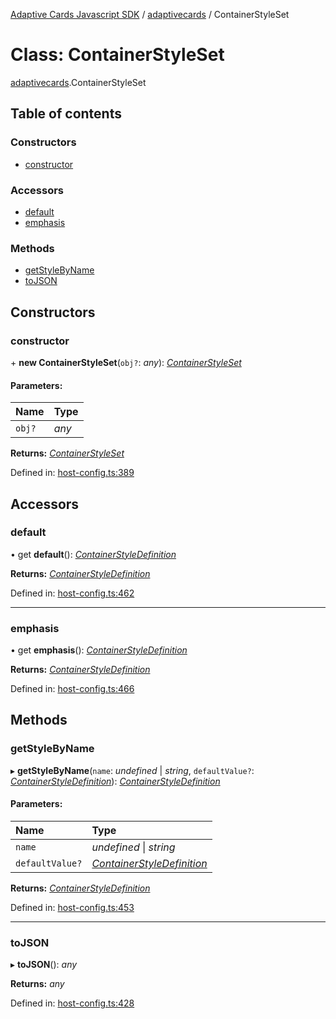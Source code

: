 [Adaptive Cards Javascript SDK](../README.md) / [adaptivecards](../modules/adaptivecards.md) / ContainerStyleSet

# Class: ContainerStyleSet

[adaptivecards](../modules/adaptivecards.md).ContainerStyleSet

## Table of contents

### Constructors

- [constructor](adaptivecards.containerstyleset.md#constructor)

### Accessors

- [default](adaptivecards.containerstyleset.md#default)
- [emphasis](adaptivecards.containerstyleset.md#emphasis)

### Methods

- [getStyleByName](adaptivecards.containerstyleset.md#getstylebyname)
- [toJSON](adaptivecards.containerstyleset.md#tojson)

## Constructors

### constructor

\+ **new ContainerStyleSet**(`obj?`: *any*): [*ContainerStyleSet*](host_config.containerstyleset.md)

#### Parameters:

Name | Type |
:------ | :------ |
`obj?` | *any* |

**Returns:** [*ContainerStyleSet*](host_config.containerstyleset.md)

Defined in: [host-config.ts:389](https://github.com/microsoft/AdaptiveCards/blob/0938a1f10/source/nodejs/adaptivecards/src/host-config.ts#L389)

## Accessors

### default

• get **default**(): [*ContainerStyleDefinition*](host_config.containerstyledefinition.md)

**Returns:** [*ContainerStyleDefinition*](host_config.containerstyledefinition.md)

Defined in: [host-config.ts:462](https://github.com/microsoft/AdaptiveCards/blob/0938a1f10/source/nodejs/adaptivecards/src/host-config.ts#L462)

___

### emphasis

• get **emphasis**(): [*ContainerStyleDefinition*](host_config.containerstyledefinition.md)

**Returns:** [*ContainerStyleDefinition*](host_config.containerstyledefinition.md)

Defined in: [host-config.ts:466](https://github.com/microsoft/AdaptiveCards/blob/0938a1f10/source/nodejs/adaptivecards/src/host-config.ts#L466)

## Methods

### getStyleByName

▸ **getStyleByName**(`name`: *undefined* \| *string*, `defaultValue?`: [*ContainerStyleDefinition*](host_config.containerstyledefinition.md)): [*ContainerStyleDefinition*](host_config.containerstyledefinition.md)

#### Parameters:

Name | Type |
:------ | :------ |
`name` | *undefined* \| *string* |
`defaultValue?` | [*ContainerStyleDefinition*](host_config.containerstyledefinition.md) |

**Returns:** [*ContainerStyleDefinition*](host_config.containerstyledefinition.md)

Defined in: [host-config.ts:453](https://github.com/microsoft/AdaptiveCards/blob/0938a1f10/source/nodejs/adaptivecards/src/host-config.ts#L453)

___

### toJSON

▸ **toJSON**(): *any*

**Returns:** *any*

Defined in: [host-config.ts:428](https://github.com/microsoft/AdaptiveCards/blob/0938a1f10/source/nodejs/adaptivecards/src/host-config.ts#L428)
